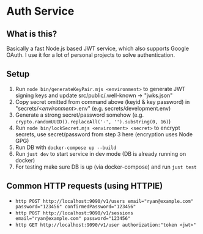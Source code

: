 # Auth Service

## What is this?

Basically a fast Node.js based JWT service, which also supports Google OAuth. I use it for a lot of personal projects to solve authentication.

## Setup

1. Run `node bin/generateKeyPair.mjs <environment>` to generate JWT signing keys and update src/public/.well-known -> "jwks.json"
2. Copy secret omitted from command above (keyid & key password) in "secrets/<_environment_>.env" (e.g. secrets/development.env)
3. Generate a strong secret/password somehow (e.g. `crypto.randomUUID().replaceAll('-', '').substring(0, 16)`)
4. Run `node bin/lockSecret.mjs <environment> <secret>` to encrypt secrets, use secret/password from step 3 here (encryption uses Node GPG)
5. Run DB with `docker-compose up --build`
6. Run `just dev` to start service in dev mode (DB is already running on docker)
7. For testing make sure DB is up (via docker-compose) and run `just test`

## Common HTTP requests (using HTTPIE)

- `http POST http://localhost:9090/v1/users email="ryan@example.com" password="123456" confirmedPassword="123456"`
- `http POST http://localhost:9090/v1/sessions email="ryan@example.com" password="123456"`
- `http GET http://localhost:9090/v1/user authorization:"token <jwt>"`
